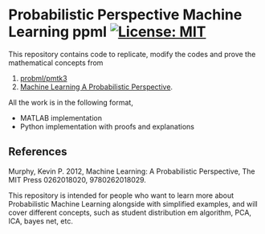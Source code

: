 # Probabilistic Perspective Machine Learning ppml [![License: MIT](https://img.shields.io/badge/License-MIT-yellow.svg)](https://opensource.org/licenses/MIT)
This repository contains code to replicate, modify the codes and prove the mathematical concepts from 
1. [probml/pmtk3](https://github.com/probml/pmtk3)
2. [Machine Learning A Probabilistic Perspective](https://doc.lagout.org/science/Artificial%20Intelligence/Machine%20learning/Machine%20Learning_%20A%20Probabilistic%20Perspective%20%5BMurphy%202012-08-24%5D.pdf).  


All the work is in the following format, 
- MATLAB implementation
- Python implementation with proofs and explanations
 ## References
 Murphy, Kevin P. 2012, Machine Learning: A Probabilistic Perspective, The MIT Press 0262018020, 9780262018029. 

This repository is intended for people who want to learn more about Probabilistic Machine Learning alongside with simplified examples, and will cover different concepts, such as student distribution em algorithm, PCA, ICA, bayes net, etc.
